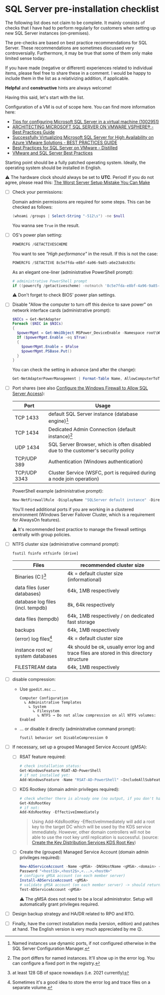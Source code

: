# SQL Server pre-installation checklist

The following list does not claim to be complete. It mainly consists of checks that I have had to perform regularly for customers when setting up new SQL Server instances (on-premises).

The pre-checks are based on best practice recommendations for SQL Server. These recommendations are sometimes discussed very controversially. Furthermore, it may be true that some of them only make limited sense today.

If you have made (negative or different) experiences related to individual items, please feel free to share these in a comment. I would be happy to include them in the list as a relativizing addition, if applicable.

**Helpful** and **constructive** hints are always welcome!

Having this said, let's start with the list.

Configuration of a VM is out of scope here. You can find more information here:
- [Tips for configuring Microsoft SQL Server in a virtual machine (1002951)](https://kb.vmware.com/s/article/1002951)
- [ARCHITECTING MICROSOFT SQL SERVER ON VMWARE VSPHERE® - Best Practices Guide](https://www.vmware.com/content/dam/digitalmarketing/vmware/en/pdf/solutions/sql-server-on-vmware-best-practices-guide.pdf)
- [Successfully Virtualizing Microsoft SQL Server for High Availability on Azure VMware Solutions - BEST PRACTICES GUIDE](https://www.vmware.com/content/dam/digitalmarketing/vmware/en/pdf/docs/vmw-ms-sql-server-workloads-on-avs.pdf)
- [Best Practices for SQL Server on VMware - Distilled](https://www.nocentino.com/posts/2021-09-27-sqlserver-vms-best-practices/)
- [VMware and SQL Server Best Practices](https://straightpathsql.com/archives/2020/12/vmware-and-sql-server-best-practices/)

Starting point should be a fully patched operating system. Ideally, the operating system should be installed in English.

⚠ The hardware clock should always be set to **UTC**. Period! If you do not agree, please read this: [The Worst Server Setup Mistake You Can Make](http://yellerapp.com/posts/2015-01-12-the-worst-server-setup-you-can-make.html)

- [ ] Check your permissions:

  Domain admin permissions are required for some steps. This can be checked as follows:
  ```powershell
  (whoami /groups | Select-String "-512\s") -ne $null
  ```

  You wanna see `True` in the result.

- [ ] OS's power plan setting:

  ```powershell
  POWERCFG /GETACTIVESCHEME
  ```

  You want to see *"High performance"* in the result. If this is not the case:

  ```powershell
  POWERCFG /SETACTIVE 8c5e7fda-e8bf-4a96-9a85-a6e23a8c635c
  ```

  As an elegant one-liner (administrative PowerShell prompt):

  ```powershell
  # administrative PowerShell prompt
  if ((powercfg /getactivescheme) -notmatch '8c5e7fda-e8bf-4a96-9a85-a6e23a8c635c') { powercfg /setactive 8c5e7fda-e8bf-4a96-9a85-a6e23a8c635c }
  ```

  ⚠ Don't forget to check BIOS' power plan settings.

- [ ] Disable "Allow the computer to turn off this device to save power" on network interface cards (administrative prompt):

  ```powershell
  $NICs = Get-NetAdapter
  Foreach ($NIC in $NICs)
  {
    $powerMgmt = Get-WmiObject MSPower_DeviceEnable -Namespace root\WMI | ? { $_.InstanceName -match [regex]::Escape($NIC.PNPDeviceID) }
    If ($powerMgmt.Enable -eq $True)
    {
      $powerMgmt.Enable = $False
      $powerMgmt.PSBase.Put()
    }
  }
  ```

  You can check the setting in advance (and after the change):

  ```powershell
  Get-NetAdapterPowerManagement | Format-Table Name, AllowComputerToTurnOffDevice
  ```

- [ ] Port shares (see also [Configure the Windows Firewall to Allow SQL Server Access](https://docs.microsoft.com/en-us/sql/sql-server/install/configure-the-windows-firewall-to-allow-sql-server-access)):

  | Port         | Usage                                                        |
  | ------------ | ------------------------------------------------------------ |
  | TCP 1433     | default SQL Server instance (database engine)[^1]            |
  | TCP 1434     | Dedicated Admin Connection (default instance)[^2]            |
  | UDP 1434     | SQL Server Browser, which is often disabled due to the customer's security policy |
  | TCP/UDP 389  | Authentication (Windows authentication)                      |
  | TCP/UDP 3343 | Cluster Service (WSFC, port is required during a node join operation) |

  [^1]:Named instances use dynamic ports, if not configured otherwise in the SQL Server Configuration Manager.
  [^2]:The port differs for named instances. It'll show up in the error log. You can configure a fixed port in the registry.

  PowerShell example (administrative prompt):

  ```powershell
  New-NetFirewallRule -DisplayName "SQLServer default instance" -Direction Inbound -LocalPort 1433 -Protocol TCP -Action Allow
  ```

  You'll need additional ports if you are working in a clustered environment (Windows Server Failover Cluster, which is a requirement for AlwaysOn features).

  ⚠ It's recommended best practice to manage the firewall settings centrally with group policies.

- [ ] NTFS cluster size (administrative command prompt):

  ```
  fsutil fsinfo ntfsinfo [drive]
  ```

  | Files                             | recommended cluster size                                     |
  | --------------------------------- | ------------------------------------------------------------ |
  | Binaries (C:)[^3]                 | 4k = default cluster size (informational)                    |
  | data files (user databases)       | 64k, 1MB respectively                                        |
  | database log files (incl. tempdb) | 8k, 64k respectively                                         |
  | data files (tempdb)               | 64k, 1MB respectively / on dedicated fast storage            |
  | backups                           | 64k, 1MB respectively                                        |
  | (error) log files[^4]             | 4k = default cluster size                                    |
  | instance root w/ system databases | 4k should be ok, usually error log and trace files are stored in this directory structure |
  | FILESTREAM data                   | 64k, 1MB respectively                                        |

  [^3]:at least 128 GB of space nowadays (i.e. 2021 currently)
  [^4]:Sometimes it's a good idea to store the error log and trace files on a separate volume.

- [ ] disable compression:

  - Use `gpedit.msc` ...

    ```
    Computer Configuration
      ↳ Administrative Templates
        ↳ System
          ↳ Filesystem
            ↳ NTFS → Do not allow compression on all NTFS volumes: Enabled
    ```

  - ... or disable it directly (administrative command prompt):

    ```
    fsutil behavior set DisableCompression 0
    ```

- [ ] If necessary, set up a grouped Managed Service Account (gMSA):

  - [ ] RSAT feature required:

    ```powershell
    # check installation status:
    Get-WindowsFeature RSAT-AD-PowerShell
    # if not installed yet:
    Add-WindowsFeature -Name "RSAT-AD-PowerShell" –IncludeAllSubFeature
    ```

  - [ ] KDS Rootkey (domain admin privileges required):

    ```powershell
    # check whether there is already one (no output, if you don't have sufficient permissions!):
    Get-KdsRootKey
    # if not:
    Add-KdsRootKey -EffectiveImmediately
    ```

    > Using Add-KdsRootKey  -EffectiveImmediately will add a root key to the target DC which will be used by the KDS service immediately. However, other domain controllers  will not be able to use the root key until replication is successful.
    > (source: [Create the Key Distribution Services KDS Root Key](https://docs.microsoft.com/en-us/windows-server/security/group-managed-service-accounts/create-the-key-distribution-services-kds-root-key))

  - [ ] Create the (grouped) Managed Service Account (domain admin privileges required):

    ```powershell
    New-ADServiceAccount -Name <gMSA> -DNSHostName <gMSA>.<domain> -PrincipalsAllowedToRetrieveManaged
    Password "<host1$>,<host2$>,<...>,<hostN>"
    # configure gMSA account (on each member server)
    Install-ADServiceAccount <gMSA>
    # validate gMSA account (on each member server) -> should return True 
    Test-ADServiceAccount <gMSA>
    ```

    ⚠ The gMSA does not need to be a local administrator. Setup will automatically grant privileges required.

- [ ] Design backup strategy and HA/DR related to RPO and RTO.

- [ ] Finally, have the correct installation media (version, edition) and patches at hand. The English version is very much appreciated by me 😉.
